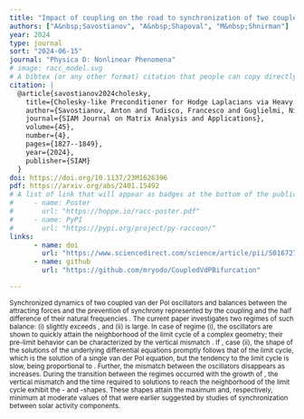 ```yaml
---
title: "Impact of coupling on the road to synchronization of two coupled Van der Pol oscillators"
authors: ["A&nbsp;Savostianov", "A&nbsp;Shapoval", "M&nbsp;Shnirman"]
year: 2024
type: journal
sort: "2024-06-15"
journal: "Physica D: Nonlinear Phenomena"
# image: racc_model.svg
# A bibtex (or any other format) citation that people can copy directly from the website.
citation: |
  @article{savostianov2024cholesky,
    title={Cholesky-like Preconditioner for Hodge Laplacians via Heavy Collapsible Subcomplex},
    author={Savostianov, Anton and Tudisco, Francesco and Guglielmi, Nicola},
    journal={SIAM Journal on Matrix Analysis and Applications},
    volume={45},
    number={4},
    pages={1827--1849},
    year={2024},
    publisher={SIAM}
  }
doi: https://doi.org/10.1137/23M1626396
pdf: https://arxiv.org/abs/2401.15492
# A list of link that will appear as badges at the bottom of the publication.
#     - name: Poster
#       url: "https://hoppe.io/racc-poster.pdf"
#     - name: PyPI
#       url: "https://pypi.org/project/py-raccoon/"
links:
      - name: doi
        url: "https://www.sciencedirect.com/science/article/pii/S0167278924001179"
      - name: github
        url: "https://github.com/mryodo/CoupledVdPBifurcation"

---
```


<small>Synchronized dynamics of two coupled van der Pol oscillators  and balances between the attracting forces and the prevention of synchrony represented by the coupling  and the half difference of their natural frequencies . The current paper investigates two regimes of such balance: (i)  slightly exceeds , and (ii)  is large. In case of regime (i), the oscillators are shown to quickly attain the neighborhood of the limit cycle of a complex geometry; their pre-limit behavior can be characterized by the vertical mismatch . If , case (ii), the shape of the solutions of the underlying differential equations promptly follows that of the limit cycle, which is the solution of a single van der Pol equation, but the tendency to the limit cycle is slow, being proportional to . Further, the mismatch between the oscillators disappears as  increases. During the transition between the regimes occurred with the growth of , the vertical mismatch and the time required to solutions to reach the neighborhood of the limit cycle exhibit the - and -shapes. These shapes attain the maximum and, respectively, minimum at moderate values of  that were earlier suggested by studies of synchronization between solar activity components.</small>
